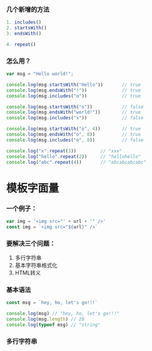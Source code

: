 ### 几个新增的方法

```javascript
1. includes()
2. startsWith()
3. endsWith()
```
```javascript
4. repeat()
```

### 怎么用？

```javascript
var msg = "Hello world!";

console.log(msg.startsWith("Hello"))       // true
console.log(msg.endsWith("!"))             // true
console.log(msg.includes("o"))             // true

console.log(msg.startsWith("o"))           // false
console.log(msg.endsWith("world!"))        // true
console.log(msg.includes("x"))             // false

console.log(msg.startsWith("o", 4))        // true
console.log(msg.endsWith("o", 8))          // true
console.log(msg.includes("o", 8))          // false
```
```javascript
console.log("x".repeat(3))         // "xxx"
console.log("hello".repeat(2))     // "hellohello"
console.log("abc".repeat(4))       // "abcabcabcabc"
```

# 模板字面量

### 一个例子：
```javascript
var img = '<img src="' + url + '" />'
const img = `<img src="${url}" />`
```

### 要解决三个问题：
1. 多行字符串
2. 基本字符串格式化
3. HTML转义

### 基本语法
```javascript
const msg = `hey, ho, let's go!!!`

console.log(msg) // "hey, ho, let's go!!!"
console.log(msg.length) // 20
console.log(typeof msg) // "string"
```

### 多行字符串



